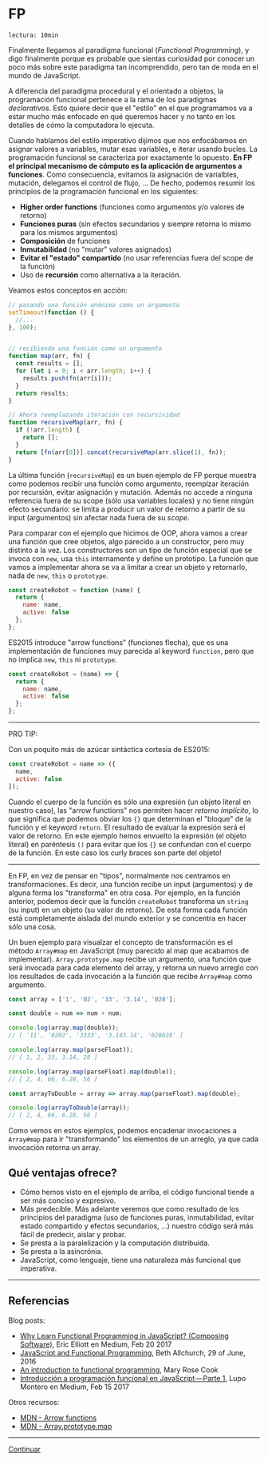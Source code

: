# FP

`lectura: 10min`

Finalmente llegamos al paradigma funcional (_Functional Programming_), y digo
finalmente porque es probable que sientas curiosidad por conocer un poco más
sobre este paradigma tan incomprendido, pero tan de moda en el mundo de
JavaScript.

A diferencia del paradigma procedural y el orientado a objetos, la programación
funcional pertenece a la rama de los paradigmas _declarativos_. Esto quiere
decir que el "estilo" en el que programamos va a estar mucho más enfocado en qué
queremos hacer y no tanto en los detalles de cómo la computadora lo ejecuta.

Cuando hablamos del estilo imperativo dijimos que nos enfocábamos en asignar
valores a variables, mutar esas variables, e iterar usando bucles. La
programación funcional se caracteriza por exactamente lo opuesto. **En FP el
principal mecanismo de cómputo es la aplicación de argumentos a funciones**.
Como consecuencia, evitamos la asignación de varialbles, mutación, delegamos el
control de flujo, ... De hecho, podemos resumir los principios de la
programación funcional en los siguientes:

* **Higher order functions** (funciones como argumentos y/o valores de retorno)
* **Funciones puras** (sin efectos secundarios y siempre retorna lo mismo para
  los mismos argumentos)
* **Composición** de funciones
* **Inmutabilidad** (no "mutar" valores asignados)
* **Evitar el "estado" compartido** (no usar referencias fuera del scope de la
  función)
* Uso de **recursión** como alternativa a la iteración.

Veamos estos conceptos en acción:

```js
// pasando una función anónima como un argumento
setTimeout(function () {
  //...
}, 100);


// recibiendo una función como un argumento
function map(arr, fn) {
  const results = [];
  for (let i = 0; i < arr.length; i++) {
    results.push(fn(arr[i]));
  }
  return results;
}

// Ahora reemplazando iteración con recursividad
function recursiveMap(arr, fn) {
  if (!arr.length) {
    return [];
  }
  return [fn(arr[0])].concat(recursiveMap(arr.slice(1), fn));
}
```

La última función (`recursiveMap`) es un buen ejemplo de FP porque muestra como
podemos recibir una función como argumento, reemplzar iteración por recursión,
evitar asignación y mutación. Además no accede a ninguna referencia fuera de su
scope (sólo usa variables locales) y no tiene ningún efecto secundario: se
limita a producir un valor de retorno a partir de su input (argumentos) sin
afectar nada fuera de su _scope_.

Para comparar con el ejemplo que hicimos de OOP, ahora vamos a crear una función
que cree objetos, algo parecido a un constructor, pero muy distinto a la vez.
Los constructores son un tipo de función especial que se invoca con `new`, usa
`this` internamente y define un prototipo. La función que vamos a implementar
ahora se va a limitar a crear un objeto y retornarlo, nada de `new`, `this` o
`prototype`.

```js
const createRobot = function (name) {
  return {
    name: name,
    active: false
  };
};
```

ES2015 introduce "arrow functions" (funciones flecha), que es una implementación
de funciones muy parecida al keyword `function`, pero que no implica `new`,
`this` ni `prototype`.

```js
const createRobot = (name) => {
  return {
    name: name,
    active: false
  };
};
```

***

PRO TIP:

Con un poquito más de azúcar sintáctica cortesía de ES2015:

```js
const createRobot = name => ({
  name,
  active: false
});
```

Cuando el cuerpo de la función es sólo una expresión (un objeto literal en
nuestro caso), las "arrow functions" nos permiten hacer _retorno implícito_, lo
que significa que podemos obviar los `{}` que determinan el "bloque" de la
función y el keyword `return`. El resultado de evaluar la expresión será el
valor de retorno. En este ejemplo hemos envuelto la expresión (el objeto
literal) en paréntesis `()` para evitar que los `{}` se confundan con el cuerpo
de la función. En este caso los curly braces son parte del objeto!

***

En FP, en vez de pensar en "tipos", normalmente nos centramos en
transformaciones. Es decir, una función recibe un input (argumentos) y de alguna
forma los "transforma" en otra cosa. Por ejemplo, en la función anterior,
podemos decir que la función `createRobot` transforma un `string` (su input) en
un objeto (su valor de retorno). De esta forma cada función está completamente
aislada del mundo exterior y se concentra en hacer sólo una cosa.

Un buen ejemplo para visualzar el concepto de transformación es el método
`Array#map` en JavaScript (muy parecido al map que acabamos de implementar).
`Array.prototype.map` recibe un argumento, una función que será invocada para
cada elemento del array, y retorna un nuevo arreglo con los resultados de cada
invocación a la función que recibe `Array#map` como argumento.

```js
const array = ['1', '02', '33', '3.14', '028'];

const double = num => num + num;

console.log(array.map(double));
// [ '11', '0202', '3333', '3.143.14', '028028' ]

console.log(array.map(parseFloat));
// [ 1, 2, 33, 3.14, 28 ]

console.log(array.map(parseFloat).map(double));
// [ 2, 4, 66, 6.28, 56 ]

const arrayToDouble = array => array.map(parseFloat).map(double);

console.log(arrayToDouble(array));
// [ 2, 4, 66, 6.28, 56 ]
```

Como vemos en estos ejemplos, podemos encadenar invocaciones a `Array#map` para
ir "transformando" los elementos de un arreglo, ya que cada invocación retorna
un array.

## Qué ventajas ofrece?

* Cómo hemos visto en el ejemplo de arriba, el código funcional tiende a ser más
  conciso y expresivo.
* Más predecible. Más adelante veremos que como resultado de los principios del
  paradigma (uso de funciones puras, inmutabilidad, evitar estado compartido y
  efectos secundarios, ...) nuestro código será más fácil de predecir, aislar y
  probar.
* Se presta a la paralelización y la computación distribuida.
* Se presta a la asincrónia.
* JavaScript, como lenguaje, tiene una naturaleza más funcional que imperativa.

***

## Referencias

Blog posts:

* [Why Learn Functional Programming in JavaScript? (Composing Software)]( https://medium.com/javascript-scene/why-learn-functional-programming-in-javascript-composing-software-ea13afc7a257),
  Eric Elliott en Medium, Feb 20 2017
* [JavaScript and Functional Programming](https://bethallchurch.github.io/JavaScript-and-Functional-Programming/),
  Beth Allchurch, 29 of June, 2016
* [An introduction to functional programming](https://codewords.recurse.com/issues/one/an-introduction-to-functional-programming),
  Mary Rose Cook
* [Introducción a programación funcional en JavaScript — Parte 1](https://medium.com/laboratoria-how-to/introducci%C3%B3n-a-la-programaci%C3%B3n-funcional-en-javascript-parte-1-e0b1d0b2142e),
  Lupo Montero en Medium, Feb 15 2017

Otros recursos:

* [MDN - Arrow functions](https://developer.mozilla.org/en-US/docs/Web/JavaScript/Reference/Functions/Arrow_functions)
* [MDN - Array.prototype.map](https://developer.mozilla.org/en-US/docs/Web/JavaScript/Reference/Global_Objects/Array/map)

***

[Continuar](11-fp-exercise.md)
